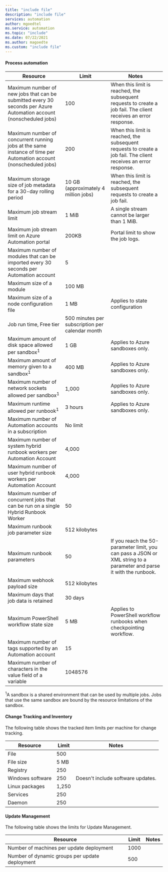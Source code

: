 ```yaml
---
title: "include file"
description: "include file"
services: automation
author: mgoedtel
ms.service: automation
ms.topic: "include"
ms.date: 07/22/2021
ms.author: magoedte
ms.custom: "include file"
---
```


#### Process automation

| Resource | Limit |Notes|
| --- | --- |---|
| Maximum number of new jobs that can be submitted every 30 seconds per Azure Automation account (nonscheduled jobs) |100 |When this limit is reached, the subsequent requests to create a job fail. The client receives an error response.|
| Maximum number of concurrent running jobs at the same instance of time per Automation account (nonscheduled jobs) |200 |When this limit is reached, the subsequent requests to create a job fail. The client receives an error response.|
| Maximum storage size of job metadata for a 30-day rolling period | 10 GB (approximately 4 million jobs)|When this limit is reached, the subsequent requests to create a job fail. |
| Maximum job stream limit|1 MiB|A single stream cannot be larger than 1 MiB.|
| Maximum job stream limit on Azure Automation portal | 200KB | Portal limit to show the job logs.|
| Maximum number of modules that can be imported every 30 seconds per Automation account |5 ||
| Maximum size of a module |100 MB ||
| Maximum size of a  node configuration file | 1 MB | Applies to state configuration |
| Job run time, Free tier |500 minutes per subscription per calendar month ||
| Maximum amount of disk space allowed per sandbox<sup>1</sup> |1 GB |Applies to Azure sandboxes only.|
| Maximum amount of memory given to a sandbox<sup>1</sup> |400 MB |Applies to Azure sandboxes only.|
| Maximum number of network sockets allowed per sandbox<sup>1</sup> |1,000 |Applies to Azure sandboxes only.|
| Maximum runtime allowed per runbook<sup>1</sup> |3 hours |Applies to Azure sandboxes only.|
| Maximum number of Automation accounts in a subscription |No limit ||
| Maximum number of system hybrid runbook workers per Automation Account|4,000||
| Maximum number of user hybrid runbook workers per Automation Account|4,000||
|Maximum number of concurrent jobs that can be run on a single Hybrid Runbook Worker|50 ||
| Maximum runbook job parameter size   | 512 kilobytes||
| Maximum runbook parameters   | 50|If you reach the 50-parameter limit, you can pass a JSON or XML string to a parameter and parse it with the runbook.|
| Maximum webhook payload size |  512 kilobytes|
| Maximum days that job data is retained|30 days|
| Maximum PowerShell workflow state size |5 MB| Applies to PowerShell workflow runbooks when checkpointing workflow.|
| Maximum number of tags supported by an Automation account|15||
|Maximum number of characters in the value field of a variable| 1048576||

<sup>1</sup>A sandbox is a shared environment that can be used by multiple jobs. Jobs that use the same sandbox are bound by the resource limitations of the sandbox.

#### Change Tracking and Inventory

The following table shows the tracked item limits per machine for change tracking.

| **Resource** | **Limit**| **Notes** |
|---|---|---|
|File|500||
|File size|5 MB||
|Registry|250||
|Windows software|250|Doesn't include software updates.|
|Linux packages|1,250||
|Services|250||
|Daemon|250||

#### Update Management

The following table shows the limits for Update Management.

| **Resource** | **Limit**| **Notes** |
|---|---|---|
|Number of machines per update deployment|1000||
|Number of dynamic groups per update deployment |500 ||